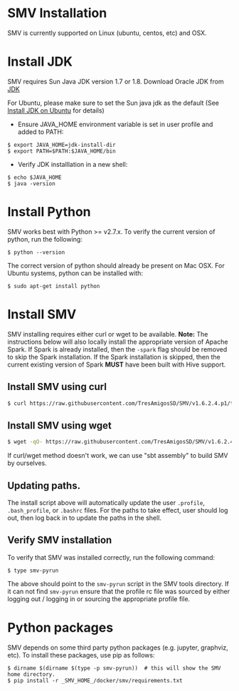 # SMV Installation

SMV is currently supported on Linux (ubuntu, centos, etc) and OSX.

# Install JDK
SMV requires Sun Java JDK version 1.7 or 1.8.
Download Oracle JDK from [JDK](http://www.oracle.com/technetwork/java/javase/downloads/jdk7-downloads-1880260.html)

For Ubuntu, please make sure to set the Sun java jdk as the default (See [Install JDK on Ubuntu](https://www.digitalocean.com/community/tutorials/how-to-install-java-on-ubuntu-with-apt-get) for details)

* Ensure JAVA_HOME environment variable is set in user profile and added to PATH:
```shell
$ export JAVA_HOME=jdk-install-dir
$ export PATH=$PATH:$JAVA_HOME/bin
```
* Verify JDK installlation in a new shell:
```shell
$ echo $JAVA_HOME
$ java -version
```

# Install Python
SMV works best with Python >= v2.7.x.  To verify the current version of python, run the following:
```
$ python --version
```

The correct version of python should already be present on Mac OSX.  For Ubuntu systems, python can be installed with:
```
$ sudo apt-get install python
```

# Install SMV
SMV installing requires either curl or wget to be available.  **Note:** The instructions below will also locally install the appropriate version of Apache Spark.  If Spark is already installed, then the `-spark` flag should be removed to skip the Spark installation.  If the Spark installation is skipped, then the current existing version of Spark **MUST** have been built with Hive support.

## Install SMV using curl
```bash
$ curl https://raw.githubusercontent.com/TresAmigosSD/SMV/v1.6.2.4.p1/tools/smv-install | bash -s -- -spark
```

## Install SMV using wget
```bash
$ wget -qO- https://raw.githubusercontent.com/TresAmigosSD/SMV/v1.6.2.4.p1/tools/smv-install | bash -s -- -spark
```
If curl/wget method doesn't work, we can use "sbt assembly" to build SMV by ourselves.

## Updating paths.
The install script above will automatically update the user `.profile`, `.bash_profile`, or `.bashrc` files.  For the paths to take effect, user should log out, then log back in to update the paths in the shell.

## Verify SMV installation
To verify that SMV was installed correctly, run the following command:
```shell
$ type smv-pyrun
```
The above should point to the `smv-pyrun` script in the SMV tools directory.  If it can not find `smv-pyrun` ensure that the profile rc file was sourced by either logging out / logging in or sourcing the appropriate profile file.

# Python packages
SMV depends on some third party python packages (e.g. jupyter, graphviz, etc).  To install these packages, use pip as follows:
```
$ dirname $(dirname $(type -p smv-pyrun))  # this will show the SMV home directory.
$ pip install -r _SMV_HOME_/docker/smv/requirements.txt
```
